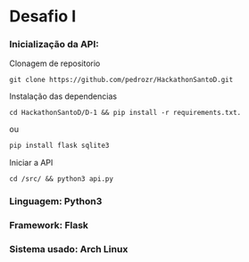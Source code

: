 # Desafio I

### Inicialização da API:
Clonagem de repositorio

~~~Clonagem
git clone https://github.com/pedrozr/HackathonSantoD.git
~~~

Instalação das dependencias

~~~ShellScript
cd HackathonSantoD/D-1 && pip install -r requirements.txt.
~~~
ou
~~~Python
pip install flask sqlite3
~~~

Iniciar a API
~~~StartAPI
cd /src/ && python3 api.py
~~~

### Linguagem: Python3

### Framework: Flask

### Sistema usado: Arch Linux
